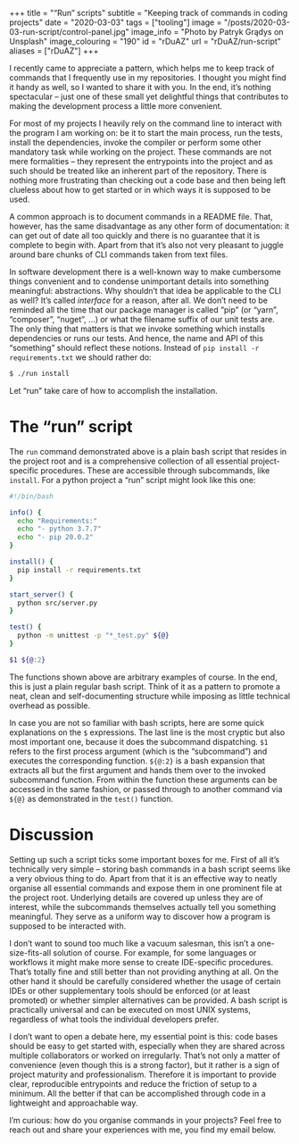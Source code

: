 +++
title = "“Run” scripts"
subtitle = "Keeping track of commands in coding projects"
date = "2020-03-03"
tags = ["tooling"]
image = "/posts/2020-03-03-run-script/control-panel.jpg"
image_info = "Photo by Patryk Grądys on Unsplash"
image_colouring = "190"
id = "rDuAZ"
url = "rDuAZ/run-script"
aliases = ["rDuAZ"]
+++

I recently came to appreciate a pattern, which helps me to keep track of commands that I frequently use in my repositories. I thought you might find it handy as well, so I wanted to share it with you. In the end, it’s nothing spectacular – just one of these small yet delightful things that contributes to making the development process a little more convenient.

For most of my projects I heavily rely on the command line to interact with the program I am working on: be it to start the main process, run the tests, install the dependencies, invoke the compiler or perform some other mandatory task while working on the project. These commands are not mere formalities – they represent the entrypoints into the project and as such should be treated like an inherent part of the repository. There is nothing more frustrating than checking out a code base and then being left clueless about how to get started or in which ways it is supposed to be used.

A common approach is to document commands in a README file. That, however, has the same disadvantage as any other form of documentation: it can get out of date all too quickly and there is no guarantee that it is complete to begin with. Apart from that it’s also not very pleasant to juggle around bare chunks of CLI commands taken from text files.

In software development there is a well-known way to make cumbersome things convenient and to condense unimportant details into something meaningful: abstractions. Why shouldn’t that idea be applicable to the CLI as well? It’s called *interface* for a reason, after all. We don’t need to be reminded all the time that our package manager is called “pip” (or “yarn”, “composer”, “nuget”, …) or what the filename suffix of our unit tests are. The only thing that matters is that we invoke something which installs dependencies or runs our tests. And hence, the name and API of this “something” should reflect these notions. Instead of `pip install -r requirements.txt` we should rather do:

```bash
$ ./run install
```

Let “run” take care of how to accomplish the installation.

# The “run” script

The `run` command demonstrated above is a plain bash script that resides in the project root and is a comprehensive collection of all essential project-specific procedures. These are accessible through subcommands, like `install`. For a python project a “run” script might look like this one:

```bash
#!/bin/bash

info() {
  echo "Requirements:"
  echo "- python 3.7.7"
  echo "- pip 20.0.2"
}

install() {
  pip install -r requirements.txt
}

start_server() {
  python src/server.py
}

test() {
  python -m unittest -p "*_test.py" ${@}
}

$1 ${@:2}
```

The functions shown above are arbitrary examples of course. In the end, this is just a plain regular bash script. Think of it as a pattern to promote a neat, clean and self-documenting structure while imposing as little technical overhead as possible.

In case you are not so familiar with bash scripts, here are some quick explanations on the `$` expressions. The last line is the most cryptic but also most important one, because it does the subcommand dispatching. `$1` refers to the first process argument (which is the “subcommand”) and executes the corresponding function. `${@:2}` is a bash expansion that extracts all but the first argument and hands them over to the invoked subcommand function. From within the function these arguments can be accessed in the same fashion, or passed through to another command via `${@}` as demonstrated in the `test()` function.

# Discussion

Setting up such a script ticks some important boxes for me. First of all it’s technically very simple – storing bash commands in a bash script seems like a very obvious thing to do. Apart from that it is an effective way to neatly organise all essential commands and expose them in one prominent file at the project root. Underlying details are covered up unless they are of interest, while the subcommands themselves actually tell you something meaningful. They serve as a uniform way to discover how a program is supposed to be interacted with.

I don’t want to sound too much like a vacuum salesman, this isn’t a one-size-fits-all solution of course. For example, for some languages or workflows it might make more sense to create IDE-specific procedures. That’s totally fine and still better than not providing anything at all. On the other hand it should be carefully considered whether the usage of certain IDEs or other supplementary tools should be enforced (or at least promoted) or whether simpler alternatives can be provided. A bash script is practically universal and can be executed on most UNIX systems, regardless of what tools the individual developers prefer.

I don’t want to open a debate here, my essential point is this: code bases should be easy to get started with, especially when they are shared across multiple collaborators or worked on irregularly. That’s not only a matter of convenience (even though this is a strong factor), but it rather is a sign of project maturity and professionalism. Therefore it is important to provide clear, reproducible entrypoints and reduce the friction of setup to a minimum. All the better if that can be accomplished through code in a lightweight and approachable way.

I’m curious: how do you organise commands in your projects? Feel free to reach out and share your experiences with me, you find my email below.
